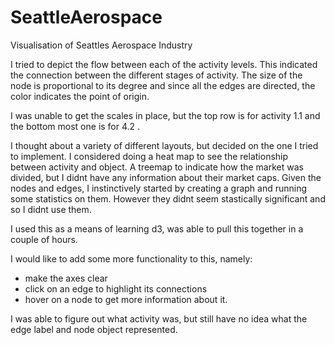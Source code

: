# SeattleAerospace
Visualisation of Seattles Aerospace Industry

I tried to depict the flow between each of the activity levels. This indicated the connection between the different stages of activity. The size of the node is proportional to its degree and since all the edges are directed, the color indicates the point of origin.

I was unable to get the scales in place, but the top row is for activity 1.1 and the bottom most one is for 4.2 . 

I thought about a variety of different layouts, but decided on the one I tried to implement. I considered doing a heat map to see the relationship between activity and object. A treemap to indicate how the market was divided, but I didnt have any information about their market caps. Given the nodes and edges, I instinctively started by creating a graph and running some statistics on them. However they didnt seem stastically significant and so I didnt use them.

I used this as a means of learning d3, was able to pull this together in a couple of hours. 

I would like to add some more functionality to this, namely:

- make the axes clear
- click on an edge to highlight its connections
- hover on a node to get more information about it.


I was able to figure out what activity was, but still have no idea what the edge label and node object represented.
